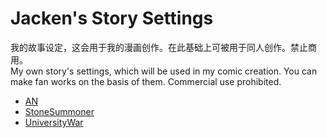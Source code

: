 # Jacken's Story Settings

我的故事设定，这会用于我的漫画创作。在此基础上可被用于同人创作。禁止商用。  
My own story's settings, which will be used in my comic creation. You can make fan works on the basis of them. Commercial use prohibited.  

* [AN](./AN/目录.md)
* [StoneSummoner](./StoneSummoner/目录.md)
* [UniversityWar](./UniversityWar/0%E5%86%99%E5%9C%A8%E5%89%8D%E9%9D%A2.md)
